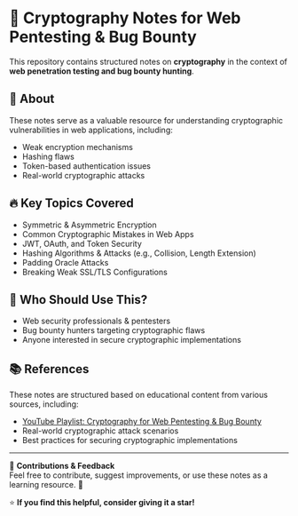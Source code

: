 # 🔐 Cryptography Notes for Web Pentesting & Bug Bounty  

This repository contains structured notes on **cryptography** in the context of **web penetration testing and bug bounty hunting**.  

## 📌 About  
These notes serve as a valuable resource for understanding cryptographic vulnerabilities in web applications, including:  
- Weak encryption mechanisms  
- Hashing flaws  
- Token-based authentication issues  
- Real-world cryptographic attacks  

## 🔥 Key Topics Covered  
- Symmetric & Asymmetric Encryption  
- Common Cryptographic Mistakes in Web Apps  
- JWT, OAuth, and Token Security  
- Hashing Algorithms & Attacks (e.g., Collision, Length Extension)  
- Padding Oracle Attacks  
- Breaking Weak SSL/TLS Configurations  

## 🎯 Who Should Use This?  
- Web security professionals & pentesters  
- Bug bounty hunters targeting cryptographic flaws  
- Anyone interested in secure cryptographic implementations  

## 📚 References  
These notes are structured based on educational content from various sources, including:  
- [YouTube Playlist: Cryptography for Web Pentesting & Bug Bounty](https://youtube.com/playlist?list=PL60oESahDerrkvZnvDCQ92QgOQ4ZlCQNL&si=O6jl_8IuzYJHqcEl)  
- Real-world cryptographic attack scenarios  
- Best practices for securing cryptographic implementations  

---

📢 **Contributions & Feedback**  
Feel free to contribute, suggest improvements, or use these notes as a learning resource. 🚀  

⭐ **If you find this helpful, consider giving it a star!**  

